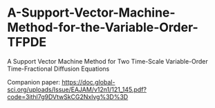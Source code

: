 # A-Support-Vector-Machine-Method-for-the-Variable-Order-TFPDE
A Support Vector Machine Method for Two Time-Scale Variable-Order Time-Fractional Diffusion Equations

Companion paper: https://doc.global-sci.org/uploads/Issue/EAJAM/v12n1/121_145.pdf?code=3ithl7g9DVtwSkCG2Nxlvg%3D%3D
